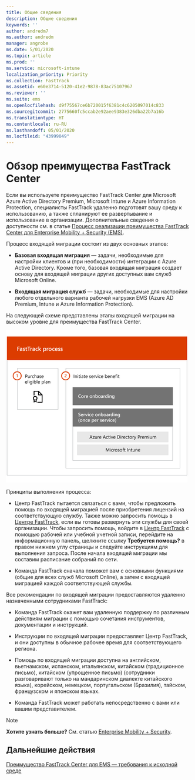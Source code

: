 ```yaml
---
title: Общие сведения
description: Общие сведения
keywords: ''
author: andredm7
ms.author: andredm
manager: angrobe
ms.date: 5/01/2020
ms.topic: article
ms.prod: ''
ms.service: microsoft-intune
localization_priority: Priority
ms.collection: FastTrack
ms.assetid: e60e3714-5120-41e2-9878-83ac75107967
ms.reviewer: ''
ms.suite: ems
ms.openlocfilehash: d9f75567ce6b720015f6381c4c6205097014c833
ms.sourcegitcommit: 2775660fc5ccab2e92aee9383e326dba22b7a16b
ms.translationtype: HT
ms.contentlocale: ru-RU
ms.lasthandoff: 05/01/2020
ms.locfileid: "43999049"
---
```

# <a name="fasttrack-center-benefit-overview"></a>Обзор преимущества FastTrack Center

Если вы используете преимущество FastTrack Center для Microsoft Azure Active Directory Premium, Microsoft Intune и Azure Information Protection, специалисты FastTrack удаленно подготовят вашу среду к использованию, а также спланируют ее развертывание и использование в организации. Дополнительные сведения о доступности см. в статье [Процесс реализации преимущества FastTrack Center для Enterprise Mobility + Security (EMS)](EMS-fasttrack-process.md).

Процесс входящей миграции состоит из двух основных этапов:

-   **Базовая входящая миграция** — задачи, необходимые для настройки клиентов и (при необходимости) интеграции с Azure Active Directory. Кроме того, базовая входящая миграция создает основу для входящей миграции других доступных вам служб Microsoft Online.

-   **Входящая миграция служб** — задачи, необходимые для настройки любого отдельного варианта рабочей нагрузки EMS (Azure AD Premium, Intune и Azure Information Protection).

На следующей схеме представлены этапы входящей миграции на высоком уровне для преимущества FastTrack Center.

![Этапы входящей миграции на высоком уровне с использованием преимущества FastTrack Center](./media/ft-onboarding-process.png)

Принципы выполнения процесса:

- Центр FastTrack пытается связаться с вами, чтобы предложить помощь по входящей миграцией после приобретения лицензий на соответствующую службу. Также можно запросить помощь в [Центре FastTrack](https://go.microsoft.com/fwlink/?linkid=780698), если вы готовы развернуть эти службы для своей организации. Чтобы запросить помощь, войдите в [Центр FastTrack](https://go.microsoft.com/fwlink/?linkid=780698) с помощью рабочей или учебной учетной записи, перейдите на информационную панель, щелкните ссылку **Требуется помощь?** в правом нижнем углу страницы и следуйте инструкциям для выполнения запроса. После начала входящей миграции мы составим расписание собраний по сети.

-   Команда FastTrack сначала поможет вам с основными функциями (общие для всех служб Microsoft Online), а затем с входящей миграцией каждой соответствующей службы.

Все рекомендации по входящей миграции предоставляются удаленно назначенными сотрудниками FastTrack:

-   Команда FastTrack окажет вам удаленную поддержку по различным действиям миграции с помощью сочетания инструментов, документации и инструкций.

-   Инструкции по входящей миграции предоставляет Центр FastTrack, и они доступны в обычное рабочее время для соответствующего региона.

-   Помощь по входящей миграции доступна на английском, вьетнамском, испанском, итальянском, китайском (традиционное письмо), китайском (упрощенное письмо) (сотрудники разговаривают только на мандаринском диалекте китайского языка), корейском, немецком, португальском (Бразилия), тайском, французском и японском языках.

-   Команда FastTrack может работать непосредственно с вами или вашим представителем.

> [!NOTE]
> **Хотите узнать больше?** См. статью [Enterprise Mobility + Security](https://www.microsoft.com/cloud-platform/enterprise-mobility).

## <a name="next-steps"></a>Дальнейшие действия

[Преимущество FastTrack Center для EMS — требования к исходной среде](EMS-source-environment-expectations.md)

